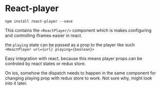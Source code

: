 # React-player

`npm install react-player --save`

This contains the ` <ReactPlayer/> ` component which is makes configuring and controlling iframes easier in react.

the `playing` state can be passed as a prop to the player like such 
`<ReactPlayer url={url} playing={boolean}>`

Easy integration with react, because this means player props can be controled by react states or redux store. 

On ios, somehow the dispatch needs to happen in the same component for changing playing prop with redux store to work. Not sure why, might look into it later. 